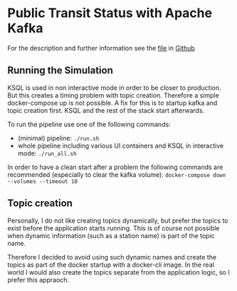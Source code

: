# Public Transit Status with Apache Kafka

For the description and further information see the [file](instructions.md) in
[Github](https://github.com/fr-ser/udacity_stream_exercise_public_transport)

## Running the Simulation

KSQL is used in non interactive mode in order to be closer to production. But this creates a timing
problem with topic creation. Therefore a simple docker-compose up is not possible.
A fix for this is to startup kafka and topic creation first. KSQL and the rest of the stack start
afterwards.

To run the pipeline use one of the following commands:

- (minimal) pipeline: `./run.sh`
- whole pipeline including various UI containers and KSQL in interactive mode: `./run_all.sh`

In order to have a clean start after a problem the following commands are recommended (especially
to clear the kafka volume): `docker-compose down --volumes --timeout 10`

## Topic creation

Personally, I do not like creating topics dynamically, but prefer the topics to exist before the
application starts running.
This is of course not possible when dynamic information (such as a station name) is part of the
topic name.

Therefore I decided to avoid using such dynamic names and create the topics as part of the
docker startup with a docker-cli image. In the real world I would also create the topics separate
from the application logic, so I prefer this appraoch.
